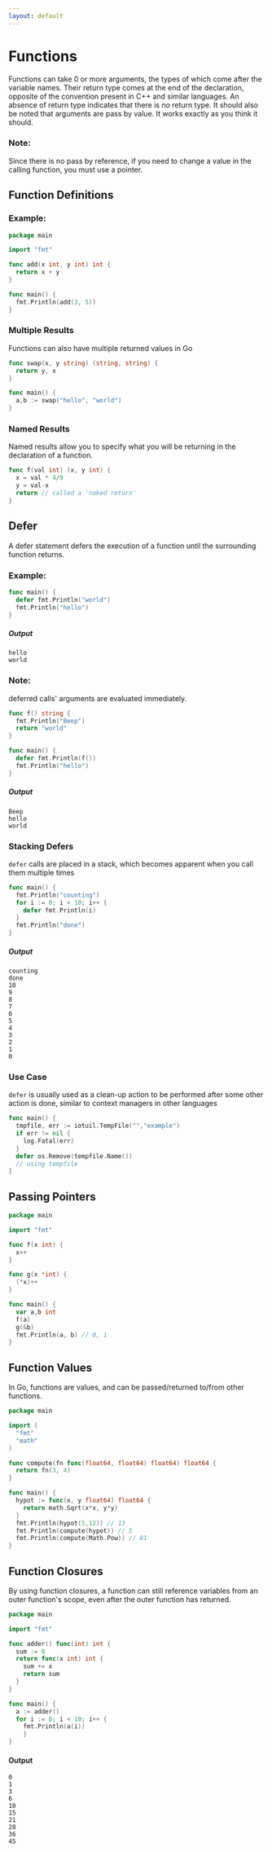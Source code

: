 ```yaml
---
layout: default
---
```


# Functions

Functions can take 0 or more arguments, the types of which come after the
variable names. Their return type comes at the end of the declaration,
opposite of the convention present in C++ and similar languages.
An absence of return type indicates that there is *no* return type. It should
also be noted that arguments are pass by value. It works exactly as you think
it should.

### Note:
Since there is no pass by reference, if you need to change a value in the
calling function, you must use a pointer.

## Function Definitions

### Example:
```go
package main

import "fmt"

func add(x int, y int) int {
  return x + y
}

func main() {
  fmt.Println(add(3, 5))
}
```

### Multiple Results
Functions can also have multiple returned values in Go
```go
func swap(x, y string) (string, string) {
  return y, x
}

func main() {
  a,b := swap("hello", "world")
}
```

### Named Results
Named results allow you to specify what you will be returning
in the declaration of a function.
```go
func f(val int) (x, y int) {
  x = val * 4/9
  y = val-x
  return // called a 'naked return'
}
```

## Defer
A defer statement defers the execution of a function until the
surrounding function returns.

### Example:
```go
func main() {
  defer fmt.Println("world")
  fmt.Println("hello")
}
```
##### Output
```
hello
world
```

### Note:
deferred calls' arguments are evaluated immediately.
```go
func f() string {
  fmt.Println("Beep")
  return "world"
}

func main() {
  defer fmt.Println(f())
  fmt.Println("hello")
}
```
##### Output
```
Beep
hello
world
```

### Stacking Defers
`defer` calls are placed in a stack, which becomes apparent when you call them
multiple times
```go
func main() {
  fmt.Println("counting")
  for i := 0; i < 10; i++ {
    defer fmt.Println(i)
  }
  fmt.Println("done")
}
```
##### Output
```
counting
done
10
9
8
7
6
5
4
3
2
1
0
```
### Use Case
`defer` is usually used as a clean-up action to be performed after
some other action is done, similar to context managers in other languages
```go
func main() {
  tmpfile, err := iotuil.TempFile("","example")
  if err != nil {
    log.Fatal(err)
  }
  defer os.Remove(tempfile.Name())
  // using tempfile
}
```

## Passing Pointers

```go
package main

import "fmt"

func f(x int) {
  x++
}

func g(x *int) {
  (*x)++
}

func main() {
  var a,b int
  f(a)
  g(&b)
  fmt.Println(a, b) // 0, 1
}
```

## Function Values
In Go, functions are values, and can be passed/returned to/from
other functions.

```go
package main

import (
  "fmt"
  "math"
)

func compute(fn func(float64, float64) float64) float64 {
  return fn(3, 4)
}

func main() {
  hypot := func(x, y float64) float64 {
    return math.Sqrt(x*x, y*y)
  }
  fmt.Println(hypot(5,12)) // 13
  fmt.Println(compute(hypot)) // 5
  fmt.Println(compute(Math.Pow)) // 81
}
```


## Function Closures
By using function closures, a function can still reference variables from
an outer function's scope, even after the outer function has returned.

```go
package main

import "fmt"

func adder() func(int) int {
  sum := 0
  return func(x int) int {
    sum += x
    return sum
  }
}

func main() {
  a := adder()
  for i := 0; i < 10; i++ {
    fmt.Println(a(i))
    }
}
```

#### Output
```
0
1
3
6
10
15
21
28
36
45
```
